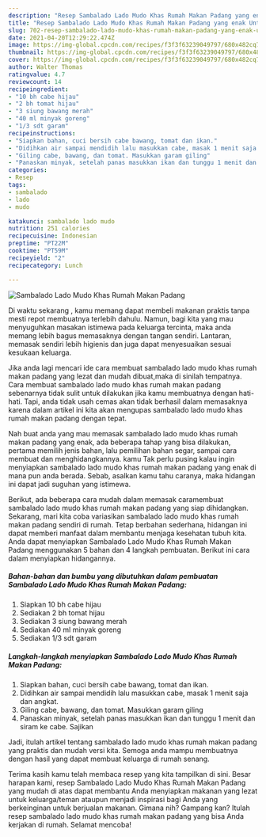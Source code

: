```yaml
---
description: "Resep Sambalado Lado Mudo Khas Rumah Makan Padang yang enak Untuk Jualan"
title: "Resep Sambalado Lado Mudo Khas Rumah Makan Padang yang enak Untuk Jualan"
slug: 702-resep-sambalado-lado-mudo-khas-rumah-makan-padang-yang-enak-untuk-jualan
date: 2021-04-20T12:29:22.474Z
image: https://img-global.cpcdn.com/recipes/f3f3f63239049797/680x482cq70/sambalado-lado-mudo-khas-rumah-makan-padang-foto-resep-utama.jpg
thumbnail: https://img-global.cpcdn.com/recipes/f3f3f63239049797/680x482cq70/sambalado-lado-mudo-khas-rumah-makan-padang-foto-resep-utama.jpg
cover: https://img-global.cpcdn.com/recipes/f3f3f63239049797/680x482cq70/sambalado-lado-mudo-khas-rumah-makan-padang-foto-resep-utama.jpg
author: Walter Thomas
ratingvalue: 4.7
reviewcount: 14
recipeingredient:
- "10 bh cabe hijau"
- "2 bh tomat hijau"
- "3 siung bawang merah"
- "40 ml minyak goreng"
- "1/3 sdt garam"
recipeinstructions:
- "Siapkan bahan, cuci bersih cabe bawang, tomat dan ikan."
- "Didihkan air sampai mendidih lalu masukkan cabe, masak 1 menit saja dan angkat."
- "Giling cabe, bawang, dan tomat. Masukkan garam giling"
- "Panaskan minyak, setelah panas masukkan ikan dan tunggu 1 menit dan siram ke cabe. Sajikan"
categories:
- Resep
tags:
- sambalado
- lado
- mudo

katakunci: sambalado lado mudo 
nutrition: 251 calories
recipecuisine: Indonesian
preptime: "PT22M"
cooktime: "PT59M"
recipeyield: "2"
recipecategory: Lunch

---
```



![Sambalado Lado Mudo Khas Rumah Makan Padang](https://img-global.cpcdn.com/recipes/f3f3f63239049797/680x482cq70/sambalado-lado-mudo-khas-rumah-makan-padang-foto-resep-utama.jpg)

Di waktu  sekarang , kamu memang dapat membeli makanan praktis tanpa mesti repot membuatnya terlebih dahulu. Namun, bagi kita yang mau menyuguhkan masakan istimewa pada keluarga tercinta, maka anda memang lebih bagus memasaknya dengan tangan sendiri. Lantaran, memasak sendiri lebih higienis dan juga dapat menyesuaikan sesuai kesukaan keluarga.

Jika anda lagi mencari ide cara membuat sambalado lado mudo khas rumah makan padang yang lezat dan mudah dibuat,maka di sinilah tempatnya. Cara membuat sambalado lado mudo khas rumah makan padang  sebenarnya tidak sulit untuk dilakukan jika kamu membuatnya dengan hati-hati. Tapi, anda tidak usah cemas akan tidak berhasil dalam memasaknya 
karena dalam artikel ini kita akan mengupas sambalado lado mudo khas rumah makan padang dengan tepat.  



Nah buat anda yang mau memasak sambalado lado mudo khas rumah makan padang yang enak, ada beberapa tahap yang bisa dilakukan, pertama memilih jenis bahan, lalu pemilihan bahan segar, sampai cara membuat dan menghidangkannya. kamu Tak perlu pusing kalau ingin menyiapkan sambalado lado mudo khas rumah makan padang yang enak di mana pun anda berada. Sebab, asalkan kamu  tahu caranya, maka hidangan ini dapat jadi suguhan yang istimewa.

Berikut, ada beberapa cara mudah dalam memasak caramembuat sambalado lado mudo khas rumah makan padang yang siap dihidangkan. Sekarang, mari kita coba variasikan sambalado lado mudo khas rumah makan padang sendiri di rumah. Tetap berbahan sederhana, hidangan ini dapat memberi manfaat dalam membantu menjaga kesehatan tubuh kita. Anda dapat menyiapkan Sambalado Lado Mudo Khas Rumah Makan Padang menggunakan 5 bahan dan 4 langkah pembuatan. Berikut ini cara dalam menyiapkan hidangannya.

<!--inarticleads1-->

##### Bahan-bahan dan bumbu yang dibutuhkan dalam pembuatan Sambalado Lado Mudo Khas Rumah Makan Padang:

1. Siapkan 10 bh cabe hijau
1. Sediakan 2 bh tomat hijau
1. Sediakan 3 siung bawang merah
1. Sediakan 40 ml minyak goreng
1. Sediakan 1/3 sdt garam




<!--inarticleads2-->

##### Langkah-langkah menyiapkan Sambalado Lado Mudo Khas Rumah Makan Padang:

1. Siapkan bahan, cuci bersih cabe bawang, tomat dan ikan.
1. Didihkan air sampai mendidih lalu masukkan cabe, masak 1 menit saja dan angkat.
1. Giling cabe, bawang, dan tomat. Masukkan garam giling
1. Panaskan minyak, setelah panas masukkan ikan dan tunggu 1 menit dan siram ke cabe. Sajikan




Jadi, itulah artikel tentang  sambalado lado mudo khas rumah makan padang  yang praktis dan mudah versi kita. Semoga anda mampu membuatnya dengan hasil yang dapat membuat keluarga di rumah senang. 

Terima kasih kamu telah membaca resep yang kita tampilkan di sini. Besar harapan kami, resep  Sambalado Lado Mudo Khas Rumah Makan Padang yang mudah di atas dapat membantu Anda menyiapkan makanan yang lezat untuk keluarga/teman ataupun menjadi inspirasi bagi Anda yang berkeinginan untuk berjualan makanan. Gimana nih? Gampang kan? Itulah resep sambalado lado mudo khas rumah makan padang yang bisa Anda kerjakan di rumah. Selamat mencoba!

